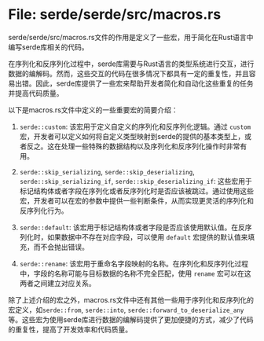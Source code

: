 # File: serde/serde/src/macros.rs

serde/serde/src/macros.rs文件的作用是定义了一些宏，用于简化在Rust语言中编写serde库相关的代码。

在序列化和反序列化过程中，serde库需要与Rust语言的类型系统进行交互，进行数据的编解码。然而，这些交互的代码在很多情况下都具有一定的重复性，并且容易出错。因此，serde库提供了一些宏来帮助开发者简化和自动化这些重复的任务并提高代码质量。

以下是macros.rs文件中定义的一些重要宏的简要介绍：

1. `serde::custom`: 该宏用于定义自定义的序列化和反序列化逻辑。通过 `custom` 宏，开发者可以定义如何将自定义类型映射到serde的提供的基本类型上，或者反之。这在处理一些特殊的数据结构以及序列化和反序列化操作时非常有用。

2. `serde::skip_serializing`, `serde::skip_deserializing`, `serde::skip_serializing_if`, `serde::skip_deserializing_if`: 这些宏用于标记结构体或者字段在序列化或者反序列化时是否应该被跳过。通过使用这些宏，开发者可以在宏的参数中提供一些判断条件，从而实现更灵活的序列化和反序列化行为。

3. `serde::default`: 该宏用于标记结构体或者字段是否应该使用默认值。在反序列化时，如果数据中不存在对应字段，可以使用 `default` 宏提供的默认值来填充，而不会抛出错误。

4. `serde::rename`: 该宏用于重命名字段映射的名称。在序列化和反序列化过程中，字段的名称可能与目标数据的名称不完全匹配，使用 `rename` 宏可以在这两者之间建立对应关系。

除了上述介绍的宏之外，macros.rs文件中还有其他一些用于序列化和反序列化的宏定义，如`serde::from`, `serde::into`, `serde::forward_to_deserialize_any`等。这些宏为使用serde库进行数据的编解码提供了更加便捷的方式，减少了代码的重复性，提高了开发效率和代码质量。

